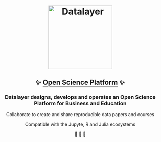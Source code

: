 <h1 align="center">
  <img
      alt="Datalayer"
      src="https://assets.datalayer.design/datalayer-25.svg"
      width="200"
    />
</h1>

<h2 align="center">
  ✨ <a href="https://datalayer.io">Open Science Platform</a> ✨
</h2>

<h3 align="center">
Datalayer designs, develops and operates an Open Science Platform for Business and Education
</h3>

<p align="center">
  Collaborate to create and share reproducible data papers and courses
</p>

<p align="center">
  Compatible with the Jupyte, R and Julia ecosystems
</p>

<p align="center">
  🧬 🔭 📐
</p>

